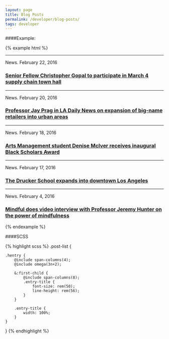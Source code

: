 ```yaml
---
layout: page
title: Blog Posts
permalink: /developer/blog-posts/
tags: developer
---
```


####Example:

{% example html %}
<section class="post-list">
    <article class="hentry">
        <hr>
        <div class="h4">News. February 22, 2016</div>
        <h3 class="hug entry-title"><a href="#">Senior Fellow Christopher Gopal to participate in March 4 supply chain town hall</a></h3>
    </article>
    <article class="hentry">
        <hr>
        <div class="h4">News. February 20, 2016</div>
        <h3 class="hug entry-title"><a href="#">Professor Jay Prag in LA Daily News on expansion of big-name retailers into urban areas</a></h3>
    </article>
    <article class="hentry">
        <hr>
        <div class="h4">News. February 18, 2016</div>
        <h3 class="hug entry-title"><a href="#">Arts Management student Denise McIver receives inaugural Black Scholars Award</a></h3>
    </article>
    <article class="hentry">
        <hr>
        <div class="h4">News. February 17, 2016</div>
        <h3 class="hug entry-title"><a href="#">The Drucker School expands into downtown Los Angeles</a></h3>
    </article>
    <article class="hentry">
        <hr>
        <div class="h4">News. February 4, 2016</div>
        <h3 class="hug entry-title"><a href="#">Mindful does video interview with Professor Jeremy Hunter on the power of mindfulness</a></h3>
    </article>
</section>
{% endexample %}

####SCSS

{% highlight scss %}
.post-list {

    .hentry {
        @include span-columns(4);
        @include omega(3n+2);

        &:first-child {
            @include span-columns(8);
            .entry-title {
                font-size: rem(50);
                line-height: rem(56);
            }
        }

        .entry-title {
            width: 100%;
        }
    }
}
{% endhighlight %}
